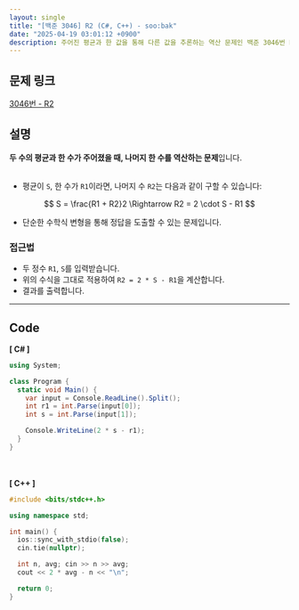 ```yaml
---
layout: single
title: "[백준 3046] R2 (C#, C++) - soo:bak"
date: "2025-04-19 03:01:12 +0900"
description: 주어진 평균과 한 값을 통해 다른 값을 추론하는 역산 문제인 백준 3046번 R2 문제의 C# 및 C++ 풀이 및 해설
---
```


## 문제 링크
[3046번 - R2](https://www.acmicpc.net/problem/3046)

## 설명
**두 수의 평균과 한 수가 주어졌을 때, 나머지 한 수를 역산하는 문제**입니다.<br>
<br>

- 평균이 `S`, 한 수가 `R1`이라면, 나머지 수 `R2`는 다음과 같이 구할 수 있습니다:<br>

$$
S = \frac{R1 + R2}2 \Rightarrow R2 = 2 \cdot S - R1
$$

- 단순한 수학식 변형을 통해 정답을 도출할 수 있는 문제입니다.<br>

### 접근법
- 두 정수 `R1`, `S`를 입력받습니다.<br>
- 위의 수식을 그대로 적용하여 `R2 = 2 * S - R1`을 계산합니다.<br>
- 결과를 출력합니다.<br>

---

## Code
<b>[ C# ] </b>
<br>

```csharp
using System;

class Program {
  static void Main() {
    var input = Console.ReadLine().Split();
    int r1 = int.Parse(input[0]);
    int s = int.Parse(input[1]);

    Console.WriteLine(2 * s - r1);
  }
}
```

<br><br>
<b>[ C++ ] </b>
<br>

```cpp
#include <bits/stdc++.h>

using namespace std;

int main() {
  ios::sync_with_stdio(false);
  cin.tie(nullptr);

  int n, avg; cin >> n >> avg;
  cout << 2 * avg - n << "\n";

  return 0;
}
```
